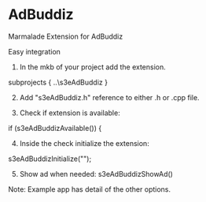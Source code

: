 # AdBuddiz
Marmalade Extension for AdBuddiz

Easy integration

1. In the mkb of your project add the extension.

subprojects
{
    ..\s3eAdBuddiz
}

2. Add "s3eAdBuddiz.h" reference to either .h or .cpp file.

3. Check if extension is available:

  if (s3eAdBuddizAvailable()) { 

4. Inside the check initialize the extension:

s3eAdBuddizInitialize("<your app id.>");   

5. Show ad when needed: s3eAdBuddizShowAd()


Note: Example app has detail of the other options.
